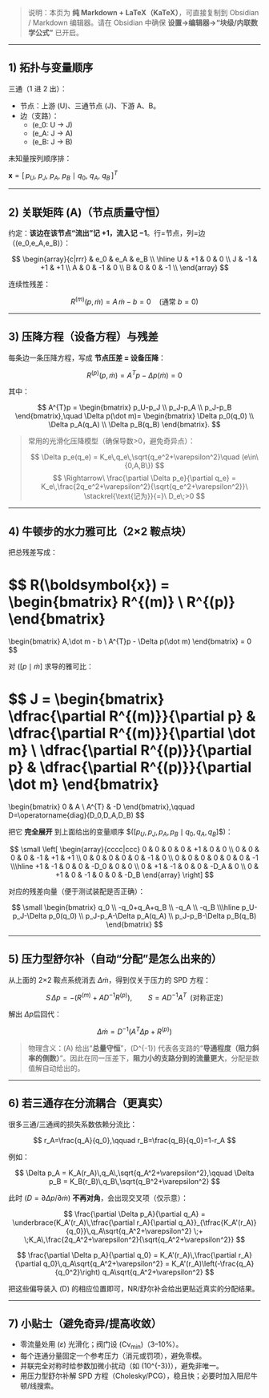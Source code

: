 
> 说明：本页为 **纯 Markdown + LaTeX（KaTeX）**，可直接复制到 Obsidian / Markdown 编辑器。请在 Obsidian 中确保 **设置→编辑器→“块级/内联数学公式”** 已开启。

---

## 1) 拓扑与变量顺序

三通（1 进 2 出）：
- 节点：上游 \(U\)、三通节点 \(J\)、下游 A、B。
- 边（支路）：
  - \(e_0: U $\to$ J\)
  - \(e_A: J $\to$ A\)
  - \(e_B: J $\to$ B\)

未知量按列顺序排：

$\boldsymbol{x} = [\,p_U,\ p_J,\ p_A,\ p_B\ \mid\ q_0,\ q_A,\ q_B\,]^T$


---

## 2) 关联矩阵 \(A\)（节点质量守恒）

约定：**该边在该节点“流出”记 +1，流入记 −1**。行=节点，列=边（\(e_0,e_A,e_B\)）：

$$
\begin{array}{c|rrr}
 & e_0 & e_A & e_B \\
\hline
U & +1 & 0 & 0 \\
J & -1 & +1 & +1 \\
A & 0 & -1 & 0 \\
B & 0 & 0 & -1 \\
\end{array}
$$

连续性残差：

$$
R^{(m)}(p,\dot m)=A\,\dot m - b = 0 \quad (\text{通常 } b=0)
$$

---

## 3) 压降方程（设备方程）与残差

每条边一条压降方程，写成 **节点压差 = 设备压降**：

$$
R^{(p)}(p,\dot m)=A^{T}p-\Delta p(\dot m)=0
$$

其中：

$$
A^{T}p =
\begin{bmatrix}
 p_U-p_J \\
 p_J-p_A \\
 p_J-p_B
\end{bmatrix},\quad
\Delta p(\dot m)=
\begin{bmatrix}
 \Delta p_0(q_0) \\
 \Delta p_A(q_A) \\
 \Delta p_B(q_B)
\end{bmatrix}.
$$

> 常用的光滑化压降模型（确保导数>0，避免奇异点）：
>
> $$
> \Delta p_e(q_e) = K_e\,q_e\,\sqrt{q_e^2+\varepsilon^2}\quad (e\in\{0,A,B\})
> $$
> $$
> \Rightarrow\ \frac{\partial \Delta p_e}{\partial q_e}
> = K_e\,\frac{2q_e^2+\varepsilon^2}{\sqrt{q_e^2+\varepsilon^2}}\ \stackrel{\text{记为}}{=}\ D_e\;>0
> $$

---

## 4) 牛顿步的水力雅可比（2×2 鞍点块）

把总残差写成：

$$
R(\boldsymbol{x}) =
\begin{bmatrix}
 R^{(m)} \\
 R^{(p)}
\end{bmatrix}
=
\begin{bmatrix}
 A\,\dot m - b \\
 A^{T}p - \Delta p(\dot m)
\end{bmatrix} = 0
$$

对 $([p\mid\dot m]$ 求导的雅可比：

$$
J =
\begin{bmatrix}
 \dfrac{\partial R^{(m)}}{\partial p} & \dfrac{\partial R^{(m)}}{\partial \dot m} \\
 \dfrac{\partial R^{(p)}}{\partial p} & \dfrac{\partial R^{(p)}}{\partial \dot m}
\end{bmatrix}
=
\begin{bmatrix}
 0 & A \\
 A^{T} & -D
\end{bmatrix},\qquad D=\operatorname{diag}(D_0,D_A,D_B)
$$

把它 **完全展开** 到上面给出的变量顺序 $\$([p_U,p_J,p_A,p_B\mid q_0,q_A,q_B]$$\)：

$$
\small
\left[
\begin{array}{cccc|ccc}
 0 & 0 & 0 & 0 & +1 & 0 & 0 \\
 0 & 0 & 0 & 0 & -1 & +1 & +1 \\
 0 & 0 & 0 & 0 & 0 & -1 & 0 \\
 0 & 0 & 0 & 0 & 0 & 0 & -1 \\\hline
 +1 & -1 & 0 & 0 & -D_0 & 0 & 0 \\
 0 & +1 & -1 & 0 & 0 & -D_A & 0 \\
 0 & +1 & 0 & -1 & 0 & 0 & -D_B
\end{array}
\right]
$$

对应的残差向量（便于测试装配是否正确）：

$$
\small
\begin{bmatrix}
 q_0 \\
 -q_0+q_A+q_B \\
 -q_A \\
 -q_B \\\hline
 p_U-p_J-\Delta p_0(q_0) \\
 p_J-p_A-\Delta p_A(q_A) \\
 p_J-p_B-\Delta p_B(q_B)
\end{bmatrix}
$$

---

## 5) 压力型舒尔补（自动“分配”是怎么出来的）

从上面的 2×2 鞍点系统消去 $\Delta\dot m$，得到仅关于压力的 SPD 方程：

$$
S\,\Delta p = -\big(R^{(m)} + A D^{-1} R^{(p)}\big),\qquad S = A D^{-1}A^{T}\;\;\text{(对称正定)}
$$

解出 $\Delta p$后回代：

$$
\Delta\dot m = D^{-1}\big(A^{T}\Delta p + R^{(p)}\big)
$$

> 物理含义：\(A\) 给出“**总量守恒**”，\(D^{-1}\) 代表各支路的“**导通程度（阻力斜率的倒数）**”。因此在同一压差下，**阻力小的支路分到的流量更大**，分配是数值解自动给出的。

---

## 6) 若三通存在**分流耦合**（更真实）

很多三通/三通阀的损失系数依赖分流比：

$$
 r_A=\frac{q_A}{q_0},\qquad r_B=\frac{q_B}{q_0}=1-r_A
$$

例如：

$$
\Delta p_A = K_A(r_A)\,q_A\,\sqrt{q_A^2+\varepsilon^2},\qquad
\Delta p_B = K_B(r_B)\,q_B\,\sqrt{q_B^2+\varepsilon^2}
$$

此时 \($D=\partial\Delta p/\partial\dot m$\) **不再对角**，会出现交叉项（仅示意）：

$$
\frac{\partial \Delta p_A}{\partial q_A}
= \underbrace{K_A'(r_A)\,\tfrac{\partial r_A}{\partial q_A}}_{\tfrac{K_A'(r_A)}{q_0}}\,q_A\sqrt{q_A^2+\varepsilon^2}
\;+
\;K_A\,\frac{2q_A^2+\varepsilon^2}{\sqrt{q_A^2+\varepsilon^2}}
$$

$$
\frac{\partial \Delta p_A}{\partial q_0}
= K_A'(r_A)\,\frac{\partial r_A}{\partial q_0}\,q_A\sqrt{q_A^2+\varepsilon^2}
= K_A'(r_A)\left(-\frac{q_A}{q_0^2}\right) q_A\sqrt{q_A^2+\varepsilon^2}
$$

把这些偏导装入 \(D\) 的相应位置即可，NR/舒尔补会给出更贴近真实的分配结果。

---

## 7) 小贴士（避免奇异/提高收敛）

- 零流量处用 \($\varepsilon$\) 光滑化；阀门设 $(\mathrm{Cv}_{\min})$（3–10%）。
- 每个连通分量固定一个参考压力（消元或罚项），避免零模。
- 并联完全对称时给参数加微小扰动（如 \(10^{-3}\)），避免非唯一。
- 用压力型舒尔补解 SPD 方程（Cholesky/PCG），稳且快；必要时加入阻尼牛顿/线搜索。



